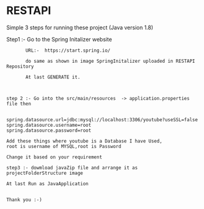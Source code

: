 # RESTAPI

   Simple 3 steps for running these project (Java version 1.8)
   
   Step1 :- Go to the Spring Initalizer website
           
           URL:-  https://start.spring.io/
           
           do same as shown in image SpringInitalizer uploaded in RESTAPI Repository
           
           At last GENERATE it.
           
           
           
    step 2 :- Go into the src/main/resources  -> application.properties file then
    
    
    spring.datasource.url=jdbc:mysql://localhost:3306/youtube?useSSL=false
    spring.datasource.username=root
    spring.datasource.password=root
    
    Add these things where youtube is a Database I have Used,
    root is username of MYSQL,root is Password
    
    Change it based on your requirement
    
    step3 :- dowmload javaZip file and arrange it as projectFolderStructure image
    
    At last Run as JavaApplication
    
    
    Thank you :-)
    
    

           
   
   
